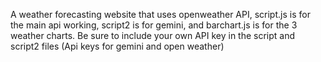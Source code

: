 A weather forecasting website that uses openweather API, script.js is for the main api working, script2 is for gemini, and barchart.js is for the 3 weather charts. Be sure to include your own API key in the script and script2 files (Api keys for gemini and open weather)
